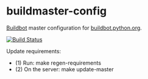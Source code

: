 # buildmaster-config
[Buildbot](https://buildbot.net/) master configuration for
[buildbot.python.org](http://buildbot.python.org/all/).

[![Build Status](https://travis-ci.org/python/buildmaster-config.svg?branch=master)](https://travis-ci.org/python/buildmaster-config)

Update requirements:

* (1) Run: make regen-requirements
* (2) On the server: make update-master
